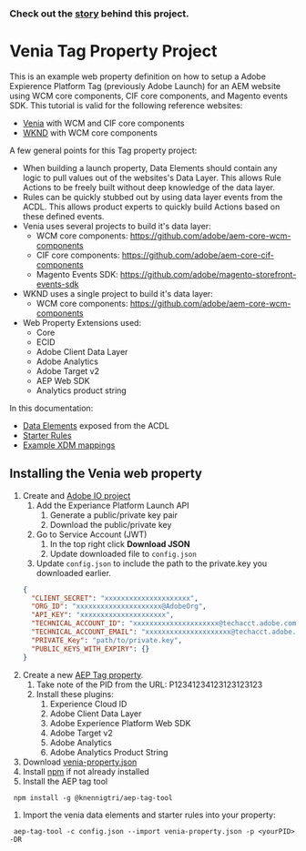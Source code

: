 ### Check out the [story](https://medium.com/@knennigtri/adobe-client-data-layer-just-works-e0a706bca6f9) behind this project. 

# Venia Tag Property Project
This is an example web property definition on how to setup a Adobe Expierence Platform Tag (previously Adobe Launch) for an AEM website using WCM core components, CIF core components, and Magento events SDK. This tutorial is valid for the following reference websites:
 * [Venia](https://github.com/adobe/aem-cif-guides-venia) with WCM and CIF core components
 * [WKND](https://github.com/adobe/aem-guides-wknd) with WCM core components

A few general points for this Tag property project:
 * When building a launch property, Data Elements should contain any logic to pull values out of the websites's Data Layer. This allows Rule Actions to be freely built without deep knowledge of the data layer.
 * Rules can be quickly stubbed out by using data layer events from the ACDL. This allows product experts to quickly build Actions based on these defined events.
 * Venia uses several projects to build it's data layer:
   * WCM core components: https://github.com/adobe/aem-core-wcm-components 
   * CIF core components: https://github.com/adobe/aem-core-cif-components
   * Magento Events SDK: https://github.com/adobe/magento-storefront-events-sdk 
 * WKND uses a single project to build it's data layer:
   * WCM core components: https://github.com/adobe/aem-core-wcm-components 
 * Web Property Extensions used:
   * Core
   * ECID
   * Adobe Client Data Layer
   * Adobe Analytics
   * Adobe Target v2
   * AEP Web SDK
   * Analytics product string

In this documentation:
 * [Data Elements](data-elements.md) exposed from the ACDL
 * [Starter Rules](starter-rules.md)
 * [Example XDM mappings](xdm-schema-mapping.md)

## Installing the Venia web property

1. Create and [Adobe IO project](https://developer.adobe.com/dep/guides/dev-console/create-project/)
   1. Add the Experiance Platform Launch API
      1. Generate a public/private key pair
      2. Download the public/private key
   2. Go to Service Account (JWT)
      1. In the top right click **Download JSON**
      2. Update downloaded file to `config.json`
   3. Update `config.json` to include the path to the private.key you downloaded earlier.
    ```JSON
    {
      "CLIENT_SECRET": "xxxxxxxxxxxxxxxxxxxxx",
      "ORG_ID": "xxxxxxxxxxxxxxxxxxxxx@AdobeOrg",
      "API_KEY": "xxxxxxxxxxxxxxxxxxxxx",
      "TECHNICAL_ACCOUNT_ID": "xxxxxxxxxxxxxxxxxxxxx@techacct.adobe.com",
      "TECHNICAL_ACCOUNT_EMAIL": "xxxxxxxxxxxxxxxxxxxxx@techacct.adobe.com",
      "PRIVATE_Key": "path/to/private.key",
      "PUBLIC_KEYS_WITH_EXPIRY": {}
    }
    ```
2. Create a new [AEP Tag property](https://experienceleague.adobe.com/docs/experience-manager-learn/sites/integrations/experience-platform-launch/create-launch-property.html?lang=en). 
   1. Take note of the PID from the URL: P12341234123123123123
   2. Install these plugins:
      1. Experience Cloud ID
      2. Adobe Client Data Layer
      3. Adobe Experience Platform Web SDK
      4. Adobe Target v2
      5. Adobe Analytics
      6. Adobe Analytics Product String
3. Download [venia-property.json](venia-property.json)
4. Install [npm](https://docs.npmjs.com/downloading-and-installing-node-js-and-npm) if not already installed
5. Install the AEP tag tool
```
 npm install -g @knennigtri/aep-tag-tool
```
1. Import the venia data elements and starter rules into your property:
```
 aep-tag-tool -c config.json --import venia-property.json -p <yourPID> -DR
```